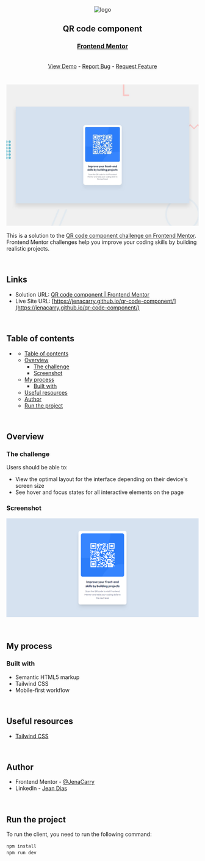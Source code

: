 <div align="center">

  <img src="https://www.frontendmentor.io/static/images/logo-mobile.svg" alt="logo" width="60" height="auto">

  <h2>QR code component</h2>

  <h3>
    <a href="https://www.frontendmentor.io/solutions/css-grid-9FwhLtRMFF">
      <strong>Frontend Mentor</strong>
    </a>
  </h3>

  <br>

  <div align="center">
    <a href="https://jenacarry.github.io/qr-code-component/">View Demo</a>
    -
    <a href="https://github.com/JenaCarry/qr-code-component/issues">Report Bug</a>
    -
    <a href="https://github.com/JenaCarry/qr-code-component/pulls">Request Feature</a>
  </div>

</div>

#

<div align="center">

  ![](./assets/images/desktop-preview.jpg)

</div>

This is a solution to the [QR code component challenge on Frontend Mentor](https://www.frontendmentor.io/challenges/qr-code-component-iux_sIO_H). Frontend Mentor challenges help you improve your coding skills by building realistic projects.

<br>

<h2>Links</h2>

- Solution URL: [QR code component | Frontend Mentor](https://www.frontendmentor.io/solutions/css-grid-9FwhLtRMFF)
- Live Site URL: [https://jenacarry.github.io/qr-code-component/](https://jenacarry.github.io/qr-code-component/)

<br>

## Table of contents

- [](#)
  - [Table of contents](#table-of-contents)
  - [Overview](#overview)
    - [The challenge](#the-challenge)
    - [Screenshot](#screenshot)
  - [My process](#my-process)
    - [Built with](#built-with)
  - [Useful resources](#useful-resources)
  - [Author](#author)
  - [Run the project](#run-the-project)

<br>

## Overview

### The challenge

Users should be able to:

- View the optimal layout for the interface depending on their device's screen size
- See hover and focus states for all interactive elements on the page

### Screenshot

![](./assets/images/screenshot.png)

<br>

## My process

### Built with

- Semantic HTML5 markup
- Tailwind CSS
- Mobile-first workflow

<br>

## Useful resources

- [Tailwind CSS](https://tailwindcss.com/)

<br>

## Author

- Frontend Mentor - [@JenaCarry](https://www.frontendmentor.io/profile/JenaCarry)
- LinkedIn - [Jean Dias](https://www.linkedin.com/in/jean-dias-0900a1260/)

<br>

## Run the project

To run the client, you need to run the following command:

```bash
npm install
npm run dev
```